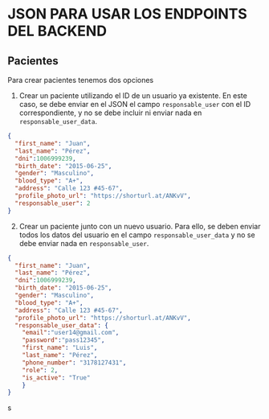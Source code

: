 # JSON PARA USAR LOS ENDPOINTS DEL BACKEND

## Pacientes

Para crear pacientes tenemos dos opciones

1. Crear un paciente utilizando el ID de un usuario ya existente. En este caso, se debe enviar en el JSON el campo `responsable_user` con el ID correspondiente, y no se debe incluir ni enviar nada en `responsable_user_data`.

```json
{
  "first_name": "Juan",
  "last_name": "Pérez",
  "dni":1006999239,
  "birth_date": "2015-06-25",
  "gender": "Masculino",
  "blood_type": "A+",
  "address": "Calle 123 #45-67",
  "profile_photo_url": "https://shorturl.at/ANKvV",
  "responsable_user": 2
}
```

2. Crear un paciente junto con un nuevo usuario. Para ello, se deben enviar todos los datos del usuario en el campo `responsable_user_data` y no se debe enviar nada en `responsable_user`.

```json
{
  "first_name": "Juan",
  "last_name": "Pérez",
  "dni":1006999239,
  "birth_date": "2015-06-25",
  "gender": "Masculino",
  "blood_type": "A+",
  "address": "Calle 123 #45-67",
  "profile_photo_url": "https://shorturl.at/ANKvV",
  "responsable_user_data": {
    "email":"user14@gmail.com",
    "password":"pass12345",
    "first_name": "Luis",
    "last_name": "Pérez",
    "phone_number": "3178127431",
    "role": 2,
    "is_active": "True"
    }
}
```
s

